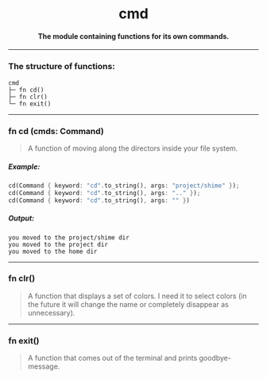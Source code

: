 <div align="center">
    <h1>cmd</h1>
    <h4>The module containing functions for its own commands.</h4>
</div>

---

### The structure of functions:

```
cmd
├─ fn cd()
├─ fn clr()
└─ fn exit()
```

---

### fn cd (cmds: Command)

> A function of moving along the directors inside your file system.

##### Example:

```rust
cd(Command { keyword: "cd".to_string(), args: "project/shime" });
cd(Command { keyword: "cd".to_string(), args: ".." });
cd(Command { keyword: "cd".to_string(), args: "" })
```

##### Output:

```
you moved to the project/shime dir
you moved to the project dir
you moved to the home dir
```

---

### fn clr()

> A function that displays a set of colors.
> I need it to select colors (in the future it will change the name or completely disappear as unnecessary).

---

### fn exit()

> A function that comes out of the terminal and prints goodbye-message.
